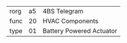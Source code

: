 
|    |   |   |
| -- | - | - |
| rorg | a5 | 4BS Telegram |
| func | 20 | HVAC Components |
| type | 01 | Battery Powered Actuator |
